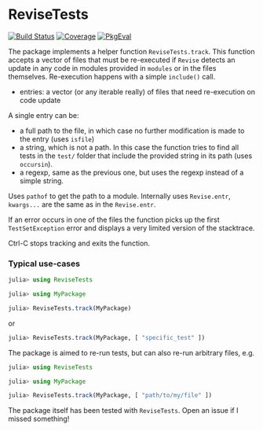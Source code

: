 # ReviseTests

[![Build Status](https://github.com/bvdmitri/ReviseTests.jl/actions/workflows/CI.yml/badge.svg?branch=main)](https://github.com/bvdmitri/ReviseTests.jl/actions/workflows/CI.yml?query=branch%3Amain)
[![Coverage](https://codecov.io/gh/bvdmitri/ReviseTests.jl/branch/main/graph/badge.svg)](https://codecov.io/gh/bvdmitri/ReviseTests.jl)
[![PkgEval](https://JuliaCI.github.io/NanosoldierReports/pkgeval_badges/R/ReviseTests.svg)](https://JuliaCI.github.io/NanosoldierReports/pkgeval_badges/report.html)

The package implements a helper function `ReviseTests.track`.
This function accepts a vector of files that must be re-executed if `Revise` detects an update in any code in modules provided in `modules` or in the files themselves.
Re-execution happens with a simple `include()` call. 

- entries: a vector (or any iterable really) of files that need re-execution on code update

A single entry can be:
- a full path to the file, in which case no further modification is made to the entry (uses `isfile`)
- a string, which is not a path. In this case the function tries to find all tests in the `test/` folder that include the provided string in its path (uses `occursin`).
- a regexp, same as the previous one, but uses the regexp instead of a simple string.

Uses `pathof` to get the path to a module.
Internally uses `Revise.entr`, `kwargs...` are the same as in the `Revise.entr`.

If an error occurs in one of the files the function picks up the first `TestSetException` error and displays a very limited 
version of the stacktrace.

Ctrl-C stops tracking and exits the function.

### Typical use-cases

```julia
julia> using ReviseTests

julia> using MyPackage

julia> ReviseTests.track(MyPackage)
```
or
```julia
julia> ReviseTests.track(MyPackage, [ "specific_test" ])
```

The package is aimed to re-run tests, but can also re-run arbitrary files, e.g.

```julia
julia> using ReviseTests

julia> using MyPackage

julia> ReviseTests.track(MyPackage, [ "path/to/my/file" ])
```

The package itself has been tested with `ReviseTests`. Open an issue if I missed something!
